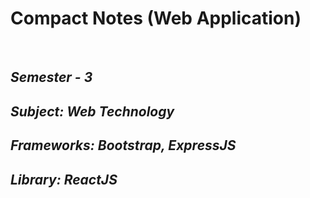 <h1>Compact Notes  (Web Application)</h1>
<br>
<i><h2>Semester - 3</h2>
<h2>Subject: Web Technology</h2>
<h2>Frameworks: Bootstrap, ExpressJS</h2>
<h2>Library: ReactJS</h2></i>
